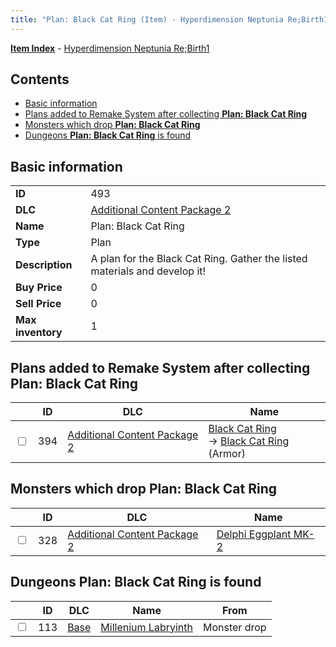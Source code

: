 ```yaml
---
title: "Plan: Black Cat Ring (Item) - Hyperdimension Neptunia Re;Birth1"
---
```


[**Item Index**](/neptunia/rb1/item/index.html) - [Hyperdimension Neptunia Re;Birth1](/neptunia/rb1)

## Contents

- [Basic information](#basic-information)
- [Plans added to Remake System after collecting **Plan: Black Cat Ring**](#plans-added-to-remake-system-after-collecting-plan-black-cat-ring)
- [Monsters which drop **Plan: Black Cat Ring**](#monsters-which-drop-plan-black-cat-ring)
- [Dungeons **Plan: Black Cat Ring** is found](#dungeons-plan-black-cat-ring-is-found)

## Basic information

|   |   |
| -- | -- |
| **ID** | 493 |
| **DLC** | [Additional Content Package 2](/neptunia/rb1/dlc/11-pack2.html) |
| **Name** | Plan: Black Cat Ring |
| **Type** | Plan |
| **Description** | A plan for the Black Cat Ring. Gather the listed materials and develop it! |
| **Buy Price** | 0 |
| **Sell Price** | 0 |
| **Max inventory** | 1 |


## Plans added to Remake System after collecting **Plan: Black Cat Ring**

|    | ID | DLC | Name |
| -- | -- | --- | ---- |
| <input type="checkbox" id="rb1-remake-11-394" class="trackbox" /> | 394 | [Additional Content Package 2](/neptunia/rb1/dlc/11-pack2.html) | [Black Cat Ring](/neptunia/rb1/remake/11-394-black-cat-ring.html)<br /> → [Black Cat Ring](/neptunia/rb1/item/11-2563-black-cat-ring.html) (Armor) |


## Monsters which drop **Plan: Black Cat Ring**

|    | ID | DLC | Name |
| -- | -- | --- | ---- |
| <input type="checkbox" id="rb1-monster-11-328" class="trackbox" /> | 328 | [Additional Content Package 2](/neptunia/rb1/dlc/11-pack2.html) | [Delphi Eggplant MK-2](/neptunia/rb1/monster/11-328-delphi-eggplant-mk-2.html) |


## Dungeons **Plan: Black Cat Ring** is found

|    | ID | DLC | Name | From |
| -- | -- | --- | ---- | ---- |
| <input type="checkbox" id="rb1-dungeon-1-113" class="trackbox" /> | 113 | [Base](/neptunia/rb1/dlc/1-base.html) | [Millenium Labryinth](/neptunia/rb1/dungeon/1-113-millenium-labryinth.html) | Monster drop |
